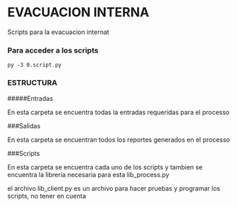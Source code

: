 # EVACUACION INTERNA

Scripts para la evacuacion internat 


### Para acceder a los scripts 

```
py -3 0.script.py
```


### ESTRUCTURA

#####Entradas

En esta carpeta se encuentra todas la entradas requeridas para el processo 

###Salidas

En esta carpeta se encuentran todos los reportes generados en el processo

###Scripts

En esta carpeta se encuentra cada uno de los scripts y tambien se encuentra la libreria necesaria para esta
lib_process.py

el archivo lib_client.py es un archivo para hacer pruebas y programar los scripts, no tener en cuenta 
